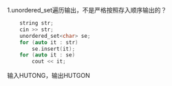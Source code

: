 1.unordered_set遍历输出，不是严格按照存入顺序输出的？

```CPP
	string str;
	cin >> str;
	unordered_set<char> se;
	for (auto it : str)
		se.insert(it);
	for (auto it : se)
		cout << it;
```

输入HUTONG，输出HUTGON

